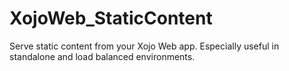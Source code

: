 # XojoWeb_StaticContent
Serve static content from your Xojo Web app. Especially useful in standalone and load balanced environments.
